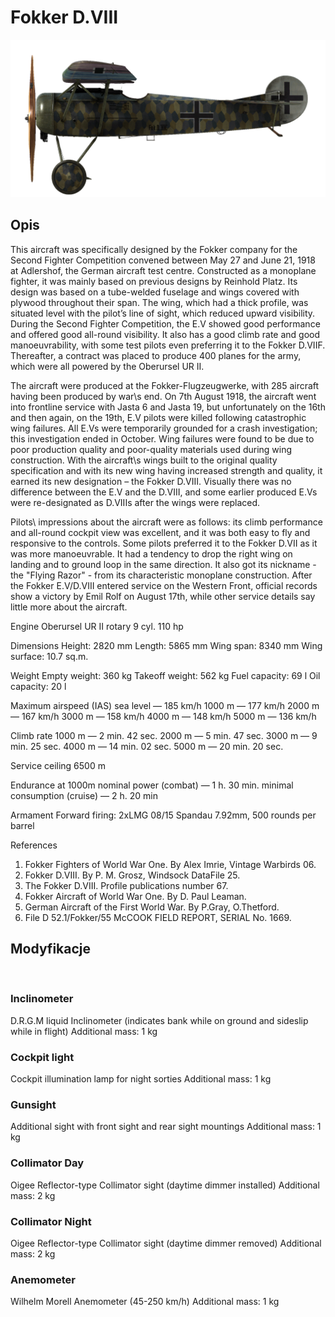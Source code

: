 ﻿# Fokker D.VIII

![fokkerd8](../images/fokkerd8.png)

## Opis

This aircraft was specifically designed by the Fokker company for the Second Fighter Competition convened between May 27 and June 21, 1918 at Adlershof, the German aircraft test centre. Constructed as a monoplane fighter, it was mainly based on previous designs by Reinhold Platz. Its design was based on a tube-welded fuselage and wings covered with plywood throughout their span. The wing, which had a thick profile, was situated level with the pilot’s line of sight, which reduced upward visibility. During the Second Fighter Competition, the E.V showed good performance and offered good all-round visibility. It also has a good climb rate and good manoeuvrability, with some test pilots even preferring it to the Fokker D.VIIF. Thereafter, a contract was placed to produce 400 planes for the army, which were all powered by the Oberursel UR II.

The aircraft were produced at the Fokker-Flugzeugwerke, with 285 aircraft having been produced by war\s end. On 7th August 1918, the aircraft went into frontline service with Jasta 6 and Jasta 19, but unfortunately on the 16th and then again, on the 19th, E.V pilots were killed following catastrophic wing failures. All E.Vs were temporarily grounded for a crash investigation; this investigation ended in October. Wing failures were found to be due to poor production quality and poor-quality materials used during wing construction. With the aircraft\s wings built to the original quality specification and with its new wing having increased strength and quality, it earned its new designation – the Fokker D.VIII. Visually there was no difference between the E.V and the D.VIII, and some earlier produced E.Vs were re-designated as D.VIIIs after the wings were replaced.

Pilots\ impressions about the aircraft were as follows: its climb performance and all-round cockpit view was excellent, and it was both easy to fly and responsive to the controls. Some pilots preferred it to the Fokker D.VII as it was more manoeuvrable. It had a tendency to drop the right wing on landing and to ground loop in the same direction. It also got its nickname - the "Flying Razor" - from its characteristic monoplane construction. After the Fokker E.V/D.VIII entered service on the Western Front, official records show a victory by Emil Rolf on August 17th, while other service details say little more about the aircraft.


Engine
Oberursel UR II  rotary 9 cyl. 110 hp

Dimensions
Height: 2820 mm
Length: 5865 mm
Wing span: 8340 mm
Wing surface: 10.7 sq.m.

Weight
Empty weight: 360 kg
Takeoff weight: 562 kg
Fuel capacity: 69 l
Oil capacity: 20 l

Maximum airspeed (IAS)
sea level — 185 km/h
1000 m — 177 km/h
2000 m — 167 km/h
3000 m — 158 km/h
4000 m — 148 km/h
5000 m — 136 km/h

Climb rate
1000 m — 2 min. 42 sec.
2000 m — 5 min. 47 sec.
3000 m — 9 min. 25 sec.
4000 m — 14 min. 02 sec.
5000 m — 20 min. 20 sec.

Service ceiling 6500 m

Endurance at 1000m
nominal power (combat) — 1 h. 30 min.
minimal consumption (cruise) — 2 h. 20 min

Armament
Forward firing: 2xLMG 08/15 Spandau 7.92mm, 500 rounds per barrel

References
1) Fokker Fighters of World War One. By Alex Imrie, Vintage Warbirds 06.
2) Fokker D.VIII. By P. M. Grosz, Windsock DataFile 25.
3) The Fokker D.VIII. Profile publications number  67.
4) Fokker Aircraft of World War One. By D. Paul Leaman.
5) German Aircraft of the First World War. By P.Gray, O.Thetford.
6) File D 52.1/Fokker/55 McCOOK FIELD REPORT, SERIAL No. 1669.

## Modyfikacje
﻿

### Inclinometer

D.R.G.M liquid Inclinometer (indicates bank while on ground and sideslip while in flight)
Additional mass: 1 kg
﻿

### Cockpit light

Cockpit illumination lamp for night sorties
Additional mass: 1 kg
﻿

### Gunsight

Additional sight with front sight and rear sight mountings
Additional mass: 1 kg
﻿

### Collimator Day

Oigee Reflector-type Collimator sight (daytime dimmer installed)
Additional mass: 2 kg
﻿

### Collimator Night

Oigee Reflector-type Collimator sight (daytime dimmer removed)
Additional mass: 2 kg
﻿

### Anemometer

Wilhelm Morell Anemometer (45-250 km/h)
Additional mass: 1 kg
